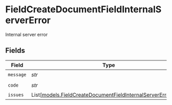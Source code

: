 # FieldCreateDocumentFieldInternalServerError

Internal server error


## Fields

| Field                                                                                                                          | Type                                                                                                                           | Required                                                                                                                       | Description                                                                                                                    |
| ------------------------------------------------------------------------------------------------------------------------------ | ------------------------------------------------------------------------------------------------------------------------------ | ------------------------------------------------------------------------------------------------------------------------------ | ------------------------------------------------------------------------------------------------------------------------------ |
| `message`                                                                                                                      | *str*                                                                                                                          | :heavy_check_mark:                                                                                                             | N/A                                                                                                                            |
| `code`                                                                                                                         | *str*                                                                                                                          | :heavy_check_mark:                                                                                                             | N/A                                                                                                                            |
| `issues`                                                                                                                       | List[[models.FieldCreateDocumentFieldInternalServerErrorIssue](../models/fieldcreatedocumentfieldinternalservererrorissue.md)] | :heavy_minus_sign:                                                                                                             | N/A                                                                                                                            |